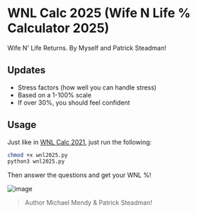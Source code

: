 # WNL Calc 2025 (Wife N Life % Calculator 2025)
Wife N' Life Returns. By Myself and Patrick Steadman!

## Updates

- Stress factors (how well you can handle stress)
- Based on a 1-100% scale
- If over 30%, you should feel confident

## Usage

Just like in [WNL Calc 2021](https://github.com/Montana/wnl-calc-2021), just run the following:

```bash
chmod +x wnl2025.py
python3 wnl2025.py
```

Then answer the questions and get your WNL %! 

![image](https://github.com/Montana/wnl-calc-2025/assets/20936398/1b923782-eae9-4b56-99ae-7296ca7a93f3)
> Author Michael Mendy & Patrick Steadman! 

